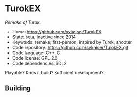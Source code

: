 # TurokEX

_Remake of Turok._

- Home: https://github.com/svkaiser/TurokEX
- State: beta, inactive since 2014
- Keywords: remake, first-person, inspired by Turok, shooter
- Code repository: https://github.com/svkaiser/TurokEX.git
- Code language: C++, C
- Code license: GPL-2.0
- Code dependencies: SDL2

Playable? Does it build? Sufficient development?

## Building
